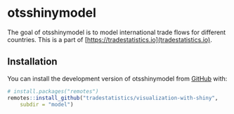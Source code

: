 
<!-- README.md is generated from README.Rmd. Please edit that file -->

# otsshinymodel

<!-- badges: start -->
<!-- badges: end -->

The goal of otsshinymodel is to model international trade flows for
different countries. This is a part of
[https://tradestatistics.io](tradestatistics.io).

## Installation

You can install the development version of otsshinymodel from
[GitHub](https://github.com/) with:

``` r
# install.packages("remotes")
remotes::install_github("tradestatistics/visualization-with-shiny",
    subdir = "model")
```
